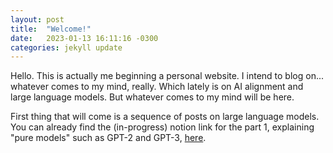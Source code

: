 ```yaml
---
layout: post
title:  "Welcome!"
date:   2023-01-13 16:11:16 -0300
categories: jekyll update
---
```


Hello. This is actually me beginning a personal website. I intend to blog on... whatever comes to my mind, really. Which lately is on AI alignment 
and large language models. But whatever comes to my mind will be here.

First thing that will come is a sequence of posts on large language models. You can already find the (in-progress) notion link for the part 1, 
explaining "pure models" such as GPT-2 and GPT-3, [here](https://dfnaiff.notion.site/A-Tutorial-on-Language-Models-1b14a09d5b234b6ab6bb2cffe6d3d8fb).